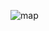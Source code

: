 ![map](https://user-images.githubusercontent.com/70897695/159885743-97a8bd00-7091-4828-a211-50e52186a0d0.png)
